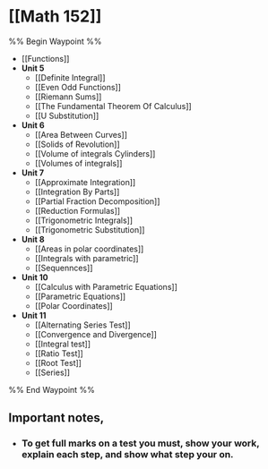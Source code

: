 # [[Math 152]]
%% Begin Waypoint %%
- [[Functions]]
- **Unit 5**
	- [[Definite Integral]]
	- [[Even Odd Functions]]
	- [[Riemann Sums]]
	- [[The Fundamental Theorem Of Calculus]]
	- [[U Substitution]]
- **Unit 6**
	- [[Area Between Curves]]
	- [[Solids of Revolution]]
	- [[Volume of integrals Cylinders]]
	- [[Volumes of integrals]]
- **Unit 7**
	- [[Approximate Integration]]
	- [[Integration By Parts]]
	- [[Partial Fraction Decomposition]]
	- [[Reduction Formulas]]
	- [[Trigonometric Integrals]]
	- [[Trigonometric Substitution]]
- **Unit 8**
	- [[Areas in polar coordinates]]
	- [[Integrals with parametric]]
	- [[Sequennces]]
- **Unit 10**
	- [[Calculus with Parametric Equations]]
	- [[Parametric Equations]]
	- [[Polar Coordinates]]
- **Unit 11**
	- [[Alternating Series Test]]
	- [[Convergence and Divergence]]
	- [[Integral test]]
	- [[Ratio Test]]
	- [[Root Test]]
	- [[Series]]

%% End Waypoint %%

## Important notes,


- ### To get full marks on a test you must, show your work, explain each step, and show what step your on.

